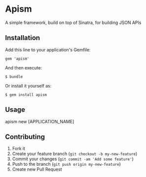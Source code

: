 # Apism

A simple framework, build on top of Sinatra, for building JSON APIs

## Installation

Add this line to your application's Gemfile:

    gem 'apism'

And then execute:

    $ bundle

Or install it yourself as:

    $ gem install apism

## Usage

apism new [APPLICATION_NAME]

## Contributing

1. Fork it
2. Create your feature branch (`git checkout -b my-new-feature`)
3. Commit your changes (`git commit -am 'Add some feature'`)
4. Push to the branch (`git push origin my-new-feature`)
5. Create new Pull Request
